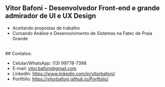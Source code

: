   ## Vitor Bafoni - Desenvolvedor Front-end e grande admirador de UI e UX Design

- Aceitando propostas de trabalho
- Cursando Análise e Desenvolvimento de Sistemas na Fatec de Praia Grande

<br>
<div>
  ## Contatos:
  
  - Celular/WhatsApp: (13) 99778-7398<br>
  - E-mail: vitor.bafoni@gmail.com<br>
  - LinkedIn: https://www.linkedin.com/in/vitorbafoni/<br>
  - Portfólio: https://vitorbafoni.github.io/Portfolio/
</div>


